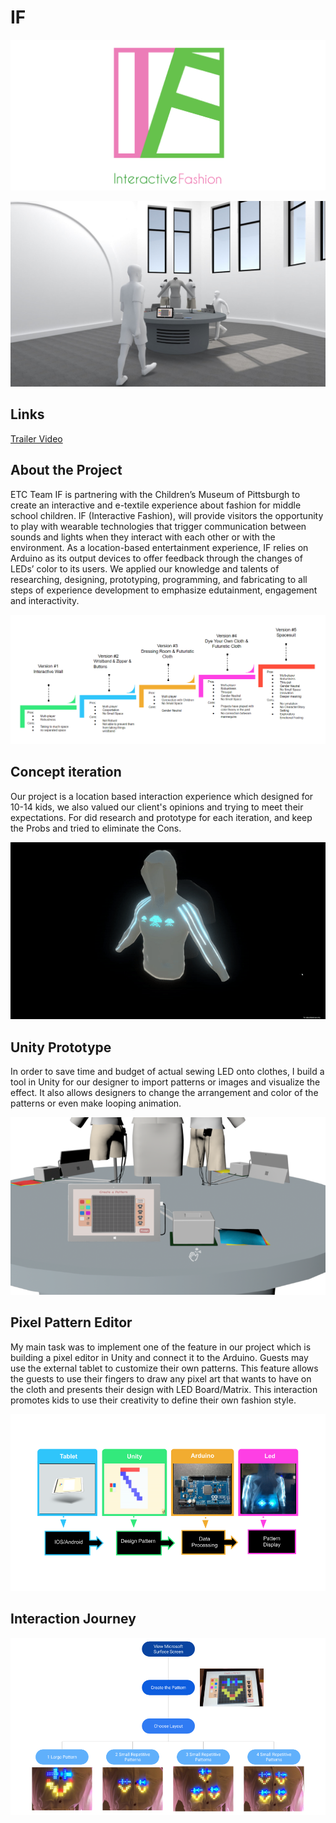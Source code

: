 # IF 



![image](
       ./public/picture/if/img_01.png
      )


![image](
      ./public/picture/if/img_02.jpg
      )

## Links
[Trailer Video](https://youtu.be/XsyBPm4JxJc)
## About the Project 

ETC Team IF is partnering with the Children’s Museum of Pittsburgh to create an interactive and e-textile experience about fashion for middle school children.
IF (Interactive Fashion), will provide visitors the opportunity to play with wearable technologies that trigger communication between sounds and lights when they interact with each other or with the environment. As a location-based entertainment experience, IF relies on Arduino as its output devices to offer feedback through the changes of LEDs’ color to its users.
We applied our knowledge and talents of researching, designing, prototyping, programming, and fabricating to all steps of experience development to emphasize edutainment, engagement and interactivity.

![image](
       ./public/picture/if/img_03.png
      )

## Concept iteration

Our project is a location based interaction experience which designed for 10-14 kids, we also valued our client's opinions and trying to meet their expectations. For did research and prototype for each iteration, and keep the Probs and tried to eliminate the Cons.

![image](
       ./public/picture/if/img_04.gif
      )

## Unity Prototype

In order to save time and budget of actual sewing LED onto clothes, I build a tool in Unity for our designer to import patterns or images and visualize the effect. It also allows designers to change the arrangement and color of the patterns or even make looping animation.

![image](
      ./public/picture/if/img_05.png
      )

## Pixel Pattern Editor

My main task was to implement one of the feature in our project which is building a pixel editor in Unity and connect it to the Arduino. Guests may use the external tablet to customize their own patterns. This feature allows the guests to use their fingers to draw any pixel art that wants to have on the cloth and presents their design with LED Board/Matrix. This interaction promotes kids to use their creativity to define their own fashion style.



![image](
       ./public/picture/if/img_06.png
      )


## Interaction Journey

![image](
       ./public/picture/if/img_07.png
      )





